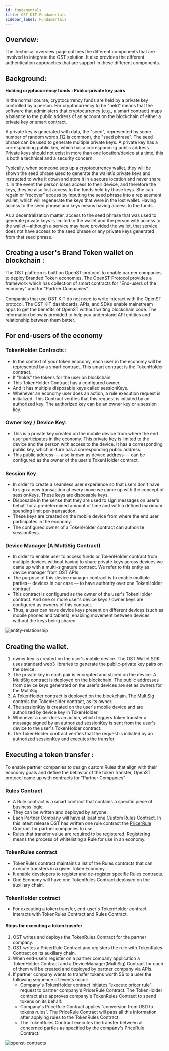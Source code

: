 ```yaml
---
id: fundamentals
title: OST KIT Fundamentals
sidebar_label: Fundamentals
---
```


## Overview:
The Technical overview page outlines the different components that are involved to integrate the OST solution. It also provides the different authentication approaches that are support in these different components.

## Background:

**Holding cryptocurrency funds : Public-private key pairs**

In the normal course, cryptocurrency funds are held by a private key controlled by a person. For cryptocurrency to be "held" means that the software that administers that cryptocurrency (e.g., a smart contract) maps a balance to the public address of an account on the blockchain of either a private key or smart contract.

A private key is generated with data, the "seed", represented by some number of random words (12 is common), the "seed phrase". The seed phrase can be used to generate multiple private keys.  A private key has a corresponding public key, which has a corresponding public address. Private keys should not exist in more than one location/device at a time, this is both a technical and a security concern.

Typically, when someone sets up a cryptocurrency wallet, they will be shown the seed phrase used to generate the wallet’s private keys and instructed to write it down and store it in a secure location and never share it. In the event the person loses access to their device, and therefore the keys, they've also lost access to the funds held by those keys. She can regain or “recover” access by inputting the seed phrase into a replacement wallet, which will regenerate the keys that were in the lost wallet. Having access to the seed phrase and keys means having access to the funds. 

As a decentralization matter, access to the seed phrase that was used to generate private keys is limited to the wallet and the person with access to the wallet—although a service may have provided the wallet, that service does not have access to the seed phrase or any private keys generated from that seed phrase.

## Creating a user's Brand Token wallet on blockchain :

The OST platform is built on OpenST-protocol to enable partner companies to deploy Branded Token economies. The OpenST Protocol provides a framework which has collection of smart contracts for "End-users of the economy" and for "Partner Companies". 

Companies that use OST KIT do not need to write interact with the OpenST protocol. The OST KIT dashboards, APIs, and SDKs enable mainstream apps to get the benefits of OpenST without writing blockchain code. The information below is provided to help you understand API entities and relationship between them better.

## For end-users of the economy

### TokenHolder Contracts :
* In the context of your token economy, each user in the economy will be represented by a smart contract. This smart contract is the TokenHolder contract.
* It “holds” the tokens for the user on blockchain. 
* This TokenHolder Contract has a configured owner. 
* And it has multiple disposable keys called sessionKeys. 
* Whenever an economy user does an action, a rule execution request is initialized. This Contract verifies that this request is initiated by an authorized key. The authorized key can be an owner key or a session key.

### Owner key / Device Key:
* This is a private key created on the mobile device from where the end user participates in the economy. This private key is limited to the device and the person with access to the device. It has a corresponding public key, which in-turn has a corresponding public address.
* This public address--- also known as device address--- can be configured as the owner of the user's TokenHolder contract. 

### Session Key
* In order to create a seamless user experience so that users don't have to sign a new transaction at every move we came up with the concept of sessionKeys. These keys are disposable keys.
* Disposable in the sense that they are used to sign messages on user's behalf for a predetermined amount of time and with a defined maximum spending limit per-transaction.
* These keys are created on the mobile device from where the end user participates in the economy. 
* The configured owner of a TokenHolder contract can authorize sessionKeys.

### Device Manager (A MultiSig Contract)

* In order to enable user to access funds or TokenHolder contract  from multiple devices without having to share private keys across devices we came up with a multi-signature contract. We refer to this entity as device manager from OST APIs
* The purpose of this device manager contract is to enable multiple parties-- devices in our case — to have authority over one TokenHolder contract
* This contract is configured as the owner of the user's TokenHolder contract.  And one or more user's device keys / owner keys are configured as owners of this contract.
* Thus, a user can have device keys present on different devices (such as mobile phones and tablets), enabling movement between devices without the keys being shared. 


![entity-relationship](/kit/docs/assets/entity-relationship.png)




## Creating the wallet.
1. owner key is created on the user's mobile device. The OST Wallet SDK uses standard web3 libraries to generate the public-private key pairs on the device. 
2. The private key in each pair is encrypted and stored on the device.
A MultiSig contract is deployed on the blockchain. The public addresses from device keys generated on the user's devices are set as owners for the MultiSig.
3. A TokenHolder contract is deployed on the blockchain. The MultiSig controls the TokenHolder contract, as its owner.
4. The sessionKey is created on the user's mobile device and are authorized by device key in TokenHolder.
5. Whenever a user does an action, which triggers token transfer a message signed by an authorized sessionKey is sent from the user's device to the user's TokenHolder contract.  
6. The TokenHolder contract verifies that the request is initiated by an authorized sessionKey and executes the transfer.


## Executing a token transfer : 
To enable partner companies to design custom Rules that align with their economy goals and define the behavior of the token transfer, OpenST protocol came up with contracts for "Partner Companies"

### Rules Contract
* A Rule contract is a smart contract that contains a specific piece of business logic.
* They can be written and deployed by anyone.
* Each Partner Company will have at least one Custom Rules Contract. In this latest release OST has written one rule contract the [PricerRule](https://github.com/OpenSTFoundation/openst-contracts/blob/develop/contracts/rules/PricerRule.sol) Contract  for partner companies to use. 
* Rules that transfer value are required to be registered. Registering means the process of whitelisting a Rule for use in an economy. 


### TokenRules contract
* TokenRules contract maintains a list of the Rules contracts that can execute transfers in a given Token Economy .
* It enable developers to register and de-register specific Rules contracts.
* One Economy will have one TokenRules Contract deployed on the auxiliary chain.


### TokenHolder contract
* For executing a token transfer, end-user's TokenHolder contract interacts with TokenRules Contract and Rules Contract.



#### Steps for executing a token trasnfer
1. OST writes and deploys the TokenRules Contract for the partner company.
2. OST writes a PricerRule Contract and registers the rule with TokenRules Contract on its auxiliary chain.
3. When end-users register on a partner company application a TokenHolder Contract and a DeviceManager(MultiSig) Contract for each of them will be created and deployed by partner company via APIs.
4. If partner company wants to transfer tokens worth 5$ to a user the following sequence of events occur:
	* Company's TokenHolder contract initiates “execute pricer rule” request to partner company's  PricerRule Contract. The TokenHolder contract also approves company's TokenRules Contract to spend tokens on its behalf.
	* Company's PriceRule Contract applies “conversion from USD to tokens rules”.   The PriceRule Contract will pass all this information after applying rules to the TokenRules Contract.
	* The TokenRules Contract executes the transfer between all concerned parties as specified by the company's PriceRule Contract.


![openst-contracts](/kit/docs/assets/openst-contracts.png)
